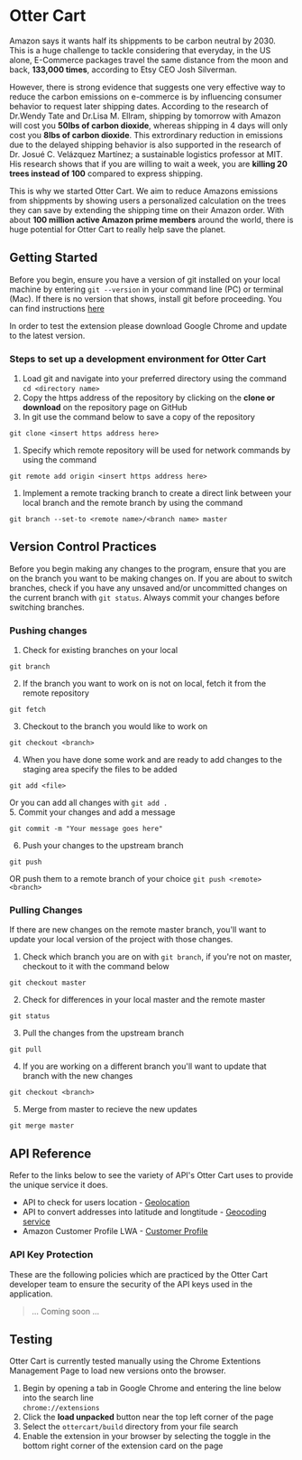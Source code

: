 # Otter Cart

Amazon says it wants half its shippments to be carbon neutral by 2030. This is a huge challenge to tackle considering that everyday, in the US alone, E-Commerce packages travel the same distance from the moon and back, **133,000 times**, according to Etsy CEO Josh Silverman.

However, there is strong evidence that suggests one very effective way to reduce the carbon emissions on e-commerce is by influencing consumer behavior to request later shipping dates. According to the research of Dr.Wendy Tate and Dr.Lisa M. Ellram, shipping by tomorrow with Amazon will cost you **50lbs of carbon dioxide**, whereas shipping in 4 days will only cost you **8lbs of carbon dioxide**. This extrordinary reduction in emissions due to the delayed shipping behavior is also supported in the research of Dr. Josué C. Velázquez Martínez; a sustainable logistics professor at MIT. His research shows that if you are willing to wait a week, you are **killing 20 trees instead of 100** compared to express shipping.

This is why we started Otter Cart. We aim to reduce Amazons emissions from shippments by showing users a personalized calculation on the trees they can save by extending the shipping time on their Amazon order. With about **100 million active Amazon prime members** around the world, there is huge potential for Otter Cart to really help save the planet.

## Getting Started
Before you begin, ensure you have a version of git installed on your local machine by entering `git --version` in your command line (PC) or terminal (Mac). If there is no version that shows, install git before proceeding. You can find instructions [here](https://git-scm.com/book/en/v2/Getting-Started-Installing-Git)

In order to test the extension please download Google Chrome and update to the latest version.

### Steps to set up a development environment for Otter Cart

1. Load git and navigate into your preferred directory using the command `cd <directory name>` 
1. Copy the https address of the repository by clicking on the **clone or download** on the repository page on GitHub
1. In git use the command below to save a copy of the repository
```
git clone <insert https address here>
```
1. Specify which remote repository will be used for network commands by using the command 
```
git remote add origin <insert https address here>
```
1. Implement a remote tracking branch to create a direct link between your local branch and the remote branch by using the command 
```
git branch --set-to <remote name>/<branch name> master
```

## Version Control Practices
Before you begin making any changes to the program, ensure that you are on the branch you want to be making changes on. If you are about to switch branches, check if you have any unsaved and/or uncommitted changes on the current branch with `git status`. Always commit your changes before switching branches.

### Pushing changes
1. Check for existing branches on your local
```
git branch
```
2. If the branch you want to work on is not on local, fetch it from the remote repository
```
git fetch
```
3. Checkout to the branch you would like to work on
```
git checkout <branch>
```
4. When you have done some work and are ready to add changes to the staging area specify the files to be added
```
git add <file>
```
Or you can add all changes with `git add .`\
5. Commit your changes and add a message
```
git commit -m "Your message goes here"
```
6. Push your changes to the upstream branch
```
git push
```
OR push them to a remote branch of your choice `git push <remote> <branch>`

### Pulling Changes
If there are new changes on the remote master branch, you'll want to update your local version of the project with those changes.

1. Check which branch you are on with `git branch`, if you're not on master, checkout to it with the command below
```
git checkout master
```
2. Check for differences in your local master and the remote master
```
git status
```
3. Pull the changes from the upstream branch
```
git pull
```
4. If you are working on a different branch you'll want to update that branch with the new changes
```
git checkout <branch>
```
5. Merge from master to recieve the new updates
```
git merge master
``` 

## API Reference
Refer to the links below to see the variety of API's Otter Cart uses to provide the unique service it does. 

* API to check for users location - [Geolocation](https://developers.google.com/maps/documentation/javascript/geolocation#DetectingUserLocation)
* API to convert addresses into latitude and longtitude - [Geocoding service](https://developers.google.com/maps/documentation/javascript/geocoding)
* Amazon Customer Profile LWA - [Customer Profile](https://developer.amazon.com/docs/login-with-amazon/customer-profile.html)

### API Key Protection
These are the following policies which are practiced by the Otter Cart developer team to ensure the security of the API keys used in the application.

> ... Coming soon ...

## Testing
Otter Cart is currently tested manually using the Chrome Extentions Management Page to load new versions onto the browser.
1. Begin by opening a tab in Google Chrome and entering the line below into the search line\
`chrome://extensions`
2. Click the **load unpacked** button near the top left corner of the page
3. Select the `ottercart/build` directory from your file search
4. Enable the extension in your browser by selecting the toggle in the bottom right corner of the extension card on the page

